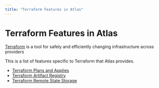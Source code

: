 ```yaml
---
title: "Terraform Features in Atlas"
---
```


# Terraform Features in Atlas

[Terraform](https://terraform.io) is a tool for safely and
efficiently changing infrastructure across providers

This is a list of features specific to Terraform that Atlas provides.

- [Terraform Plans and Applies](/help/terraform/runs)
- [Terraform Artifact Registry](/help/terraform/artifacts)
- [Terraform Remote State Storage](/help/terraform/state)

